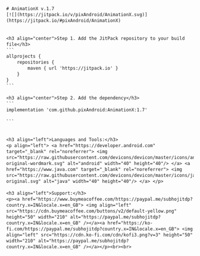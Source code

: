     # AnimationX v.1.7
    [![](https://jitpack.io/v/pixAndroid/AnimationX.svg)](https://jitpack.io/#pixAndroid/AnimationX)


    <h3 align="center">Step 1. Add the JitPack repository to your build file</h3>
    ```
    allprojects {
        repositories {
            maven { url 'https://jitpack.io' }
        }
    }
    ```

    <h3 align="center">Step 2. Add the dependency</h3>
    ```
    implementation 'com.github.pixAndroid:AnimationX:1.7'
	
    ```


    <h3 align="left">Languages and Tools:</h3>
    <p align="left"> <a href="https://developer.android.com" target="_blank" rel="noreferrer"> <img src="https://raw.githubusercontent.com/devicons/devicon/master/icons/android/android-original-wordmark.svg" alt="android" width="40" height="40"/> </a> <a href="https://www.java.com" target="_blank" rel="noreferrer"> <img src="https://raw.githubusercontent.com/devicons/devicon/master/icons/java/java-original.svg" alt="java" width="40" height="40"/> </a> </p>

    <h3 align="left">Support:</h3>
    <p><a href="https://www.buymeacoffee.com/https://paypal.me/subhojitdp?country.x=IN&locale.x=en_GB"> <img align="left" src="https://cdn.buymeacoffee.com/buttons/v2/default-yellow.png" height="50" width="210" alt="https://paypal.me/subhojitdp?country.x=IN&locale.x=en_GB" /></a><a href="https://ko-fi.com/https://paypal.me/subhojitdp?country.x=IN&locale.x=en_GB"> <img align="left" src="https://cdn.ko-fi.com/cdn/kofi3.png?v=3" height="50" width="210" alt="https://paypal.me/subhojitdp?country.x=IN&locale.x=en_GB" /></a></p><br><br>

  
